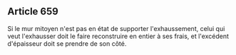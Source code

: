 Article 659
----
Si le mur mitoyen n'est pas en état de supporter l'exhaussement, celui qui veut
l'exhausser doit le faire reconstruire en entier à ses frais, et l'excédent
d'épaisseur doit se prendre de son côté.
